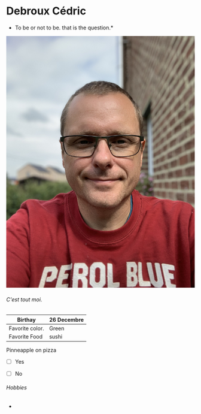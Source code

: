 # Debroux Cédric
* To be or not to be. that is the question.*

![Moi](https://github.com/Cedricdebroux/markdown-challenge/blob/master/IMG_2831.jpeg)

###### C'est tout moi.

|Birthay             |26 Decembre  |
|--------------------|-------------|
|Favorite color.     |Green        |
|Favorite Food       |sushi        |

Pinneapple on pizza  
- [ ] Yes 
- [ ] No


###### Hobbies

* 
